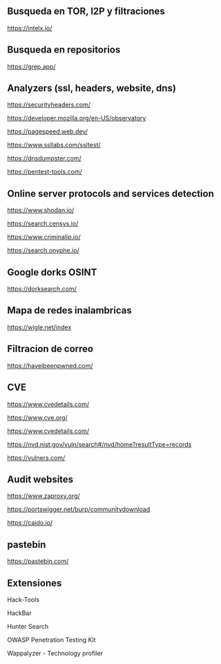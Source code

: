 ## Busqueda en TOR, I2P y filtraciones

https://intelx.io/

## Busqueda en repositorios

https://grep.app/

## Analyzers (ssl, headers, website, dns)

https://securityheaders.com/

https://developer.mozilla.org/en-US/observatory

https://pagespeed.web.dev/

https://www.ssllabs.com/ssltest/

https://dnsdumpster.com/

https://pentest-tools.com/

## Online server protocols and services detection

https://www.shodan.io/

https://search.censys.io/

https://www.criminalip.io/

https://search.onyphe.io/

## Google dorks  OSINT

https://dorksearch.com/

## Mapa de redes inalambricas

https://wigle.net/index

## Filtracion de correo

https://haveibeenpwned.com/

## CVE

https://www.cvedetails.com/

https://www.cve.org/

https://www.cvedetails.com/

https://nvd.nist.gov/vuln/search#/nvd/home?resultType=records

https://vulners.com/

## Audit  websites

https://www.zaproxy.org/

https://portswigger.net/burp/communitydownload

https://caido.io/

## pastebin

https://pastebin.com/


## Extensiones

Hack-Tools 

HackBar 

Hunter Search  

OWASP Penetration Testing Kit

Wappalyzer - Technology profiler


